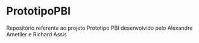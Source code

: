 # PrototipoPBI
Repositório referente ao projeto Prototipo PBI desenvolvido pelo Alexandre Ametller e Richard Assis
